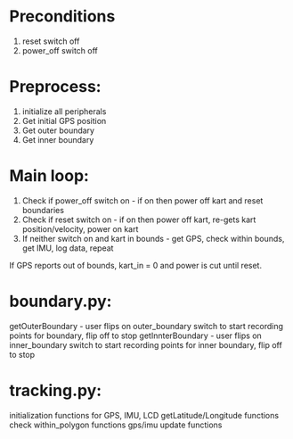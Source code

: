 # Preconditions
1. reset switch off
2. power_off switch off

# Preprocess:
1. initialize all peripherals
2. Get initial GPS position
3. Get outer boundary
4. Get inner boundary

# Main loop:
1. Check if power_off switch on - if on then power off kart and reset boundaries
2. Check if reset switch on - if on then power off kart, re-gets kart position/velocity, power on kart
3. If neither switch on and kart in bounds - get GPS, check within bounds, get IMU, log data, repeat

If GPS reports out of bounds, kart_in = 0 and power is cut until reset.

# boundary.py:
getOuterBoundary - user flips on outer_boundary switch to start recording points for boundary, flip off to stop
getInnterBoundary - user flips on inner_boundary switch to start recording points for inner boundary, flip off to stop

# tracking.py:
initialization functions for GPS, IMU, LCD
getLatitude/Longitude functions
check within_polygon functions
gps/imu update functions